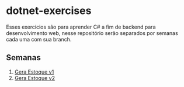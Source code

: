 # dotnet-exercises
Esses exercícios são para aprender C# a fim de backend para desenvolvimento web, nesse repositório serão separados por semanas cada uma com sua branch.

## Semanas

1. [Gera Estoque v1](https://github.com/get-Friday/dotnet-exercises/tree/week1)
2. [Gera Estoque v2](https://github.com/get-Friday/dotnet-exercises/tree/week2)